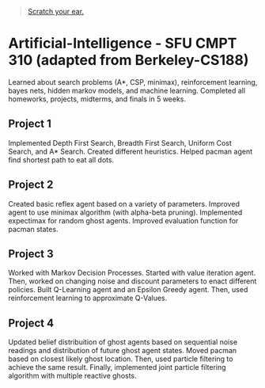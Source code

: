 <blockquote class="imgur-embed-pub" lang="en" data-id="tnThXZT"  ><a href="//imgur.com/tnThXZT">Scratch your ear.</a></blockquote><script async src="//s.imgur.com/min/embed.js" charset="utf-8"></script>

# Artificial-Intelligence - SFU CMPT 310 (adapted from Berkeley-CS188)

Learned about search problems (A*, CSP, minimax), reinforcement learning, bayes nets, hidden markov models, and machine learning. Completed all homeworks, projects, midterms, and finals in 5 weeks.


## Project 1

Implemented Depth First Search, Breadth First Search, Uniform Cost Search, and A* Search. Created different heuristics. Helped pacman agent find shortest path to eat all dots.


## Project 2

Created basic reflex agent based on a variety of parameters. Improved agent to use minimax algorithm (with alpha-beta pruning). Implemented expectimax for random ghost agents. Improved evaluation function for pacman states.

## Project 3

Worked with Markov Decision Processes. Started with value iteration agent. Then, worked on changing noise and discount parameters to enact different policies. Built Q-Learning agent and an Epsilon Greedy agent. Then, used reinforcement learning to approximate Q-Values.


## Project 4

Updated belief distribuition of ghost agents based on sequential noise readings and distribution of future ghost agent states. Moved pacman based on closest likely ghost location. Then, used particle filtering to achieve the same result. Finally, implemented joint particle filtering algorithm with multiple reactive ghosts.



